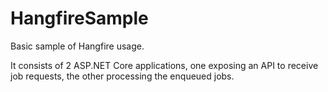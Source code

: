 # HangfireSample

Basic sample of Hangfire usage.

It consists of 2 ASP.NET Core applications, one exposing an API to receive job requests, the other processing the enqueued jobs.
